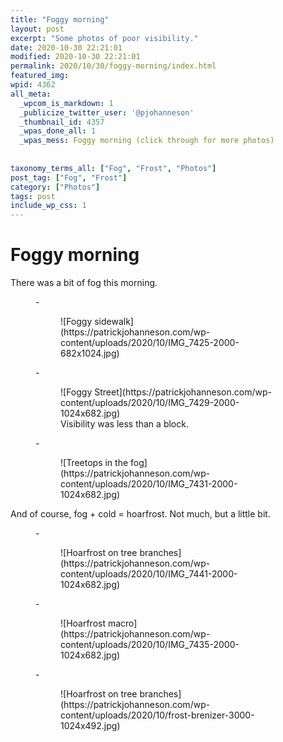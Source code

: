 ```yaml
---
title: "Foggy morning"
layout: post
excerpt: "Some photos of poor visibility."
date: 2020-10-30 22:21:01
modified: 2020-10-30 22:21:01
permalink: 2020/10/30/foggy-morning/index.html
featured_img: 
wpid: 4362
all_meta: 
  _wpcom_is_markdown: 1
  _publicize_twitter_user: '@pjohanneson'
  _thumbnail_id: 4357
  _wpas_done_all: 1
  _wpas_mess: Foggy morning (click through for more photos)
  
  
taxonomy_terms_all: ["Fog", "Frost", "Photos"]
post_tag: ["Fog", "Frost"]
category: ["Photos"]
tags: post
include_wp_css: 1
---
```


# Foggy morning

There was a bit of fog this morning.

<figure class="is-layout-flex wp-block-gallery-100 wp-block-gallery columns-3 is-cropped">- <figure>![Foggy sidewalk](https://patrickjohanneson.com/wp-content/uploads/2020/10/IMG_7425-2000-682x1024.jpg)</figure>
- <figure>![Foggy Street](https://patrickjohanneson.com/wp-content/uploads/2020/10/IMG_7429-2000-1024x682.jpg)<figcaption class="blocks-gallery-item__caption">Visibility was less than a block.</figcaption></figure>
- <figure>![Treetops in the fog](https://patrickjohanneson.com/wp-content/uploads/2020/10/IMG_7431-2000-1024x682.jpg)</figure>

</figure>And of course, fog + cold = hoarfrost. Not much, but a little bit.

<figure class="is-layout-flex wp-block-gallery-102 wp-block-gallery columns-3 is-cropped">- <figure>![Hoarfrost on tree branches](https://patrickjohanneson.com/wp-content/uploads/2020/10/IMG_7441-2000-1024x682.jpg)</figure>
- <figure>![Hoarfrost macro](https://patrickjohanneson.com/wp-content/uploads/2020/10/IMG_7435-2000-1024x682.jpg)</figure>
- <figure>![Hoarfrost on tree branches](https://patrickjohanneson.com/wp-content/uploads/2020/10/frost-brenizer-3000-1024x492.jpg)</figure>

</figure>